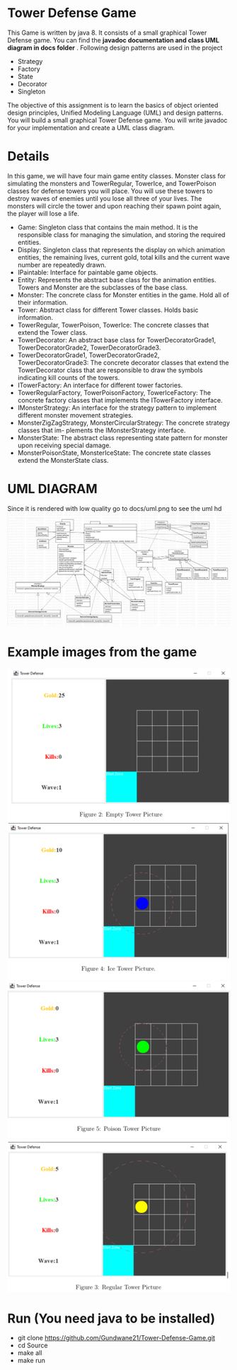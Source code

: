 # Tower Defense Game

This Game is written by java 8. It consists of a small graphical Tower Defense game. You can find the **javadoc documentation and class UML diagram in docs folder** . Following design patterns are used in the project

- Strategy 
- Factory
- State
- Decorator
- Singleton

The objective of this assignment is to learn the basics of object oriented design principles, Unified Modeling
Language (UML) and design patterns. You will build a small graphical Tower Defense game. You will
write javadoc for your implementation and create a UML class diagram.

# Details
In this game, we will have four main game entity classes. Monster class for simulating the monsters and
TowerRegular, TowerIce, and TowerPoison classes for defense towers you will place. You will use
these towers to destroy waves of enemies until you lose all three of your lives. The monsters will circle the
tower and upon reaching their spawn point again, the player will lose a life.

- Game: Singleton class that contains the main method. It is the responsible class for managing the
simulation, and storing the required entities.
- Display: Singleton class that represents the display on which animation entities, the remaining
lives, current gold, total kills and the current wave number are repeatedly drawn.
- IPaintable: Interface for paintable game objects.
- Entity: Represents the abstract base class for the animation entities. Towers and Monster are the
subclasses of the base class.
- Monster: The concrete class for Monster entities in the game. Hold all of their information.
- Tower: Abstract class for different Tower classes. Holds basic information.
- TowerRegular, TowerPoison, TowerIce: The concrete classes that extend the Tower class.
- TowerDecorator: An abstract base class for TowerDecoratorGrade1, TowerDecoratorGrade2,
TowerDecoratorGrade3.
- TowerDecoratorGrade1, TowerDecoratorGrade2, TowerDecoratorGrade3: The concrete
decorator classes that extend the TowerDecorator class that are responsible to draw the symbols
indicating kill counts of the towers.
- ITowerFactory: An interface for different tower factories.
- TowerRegularFactory, TowerPoisonFactory, TowerIceFactory: The concrete factory classes
that implements the ITowerFactory interface.
- IMonsterStrategy: An interface for the strategy pattern to implement different monster movement
strategies.
- MonsterZigZagStrategy, MonsterCircularStrategy: The concrete strategy classes that im-
plements the IMonsterStrategy interface.
- MonsterState: The abstract class representing state pattern for monster upon receiving special
damage.
- MonsterPoisonState, MonsterIceState: The concrete state classes extend the MonsterState
class.

# UML DIAGRAM

Since it is rendered with low quality go to docs/uml.png to see the uml hd
![Screenshot](docs/uml.png)

# Example images from the game

![Screenshot](docs/images/empty_tower.png)
![Screenshot](docs/images/ice_tower.png)
![Screenshot](docs/images/poison_tower.png)
![Screenshot](docs/images/regular_tower.png)


# Run (You need java to be installed)
- git clone https://github.com/Gundwane21/Tower-Defense-Game.git 
- cd Source
- make all
- make run
